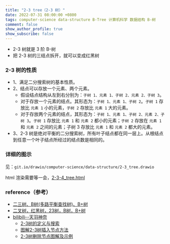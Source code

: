 ```yaml
---
title: "2-3 tree（2-3 树）"
date: 2022-07-31 08:00:00 +0800
tags: computer-science data-structure B-Tree 计算机科学 数据结构 B-树
comment: false
show_author_profile: true
show_subscribe: false
---
```


- 2-3 树就是 3 阶 B-树
- 把 2-3 树的三结点拆开，就可以变成红黑树

### 2-3 树的性质

- 1、满足二分搜索树的基本性质。
- 2、结点可以存放一个元素、两个元素。
  - 假设结点结构从左到右分别为：`子树 1、元素 1、子树 2、元素 2、子树 3`。
  - 对于存放一个元素的结点。其形态为：`子树 1、元素 1、子树 2`。`子树 1` 存放比 `元素 1` 小的元素，`子树 2` 存放比 `元素 1` 大的元素。
  - 对于存放两个元素的结点，其形态为：`子树 1、元素 1、子树 2、元素 2、子树 3`。`子树 1` 存放比 `元素 1` 和 `元素 2` 都小的元素；`子树 2` 存放在 `元素 1` 和 `元素 2` 之间的元素；子树 3 存放比 `元素 1` 和 `元素 2` 都大的元素。
- 3、2-3 树是绝对平衡的二分搜索树，所有叶子结点都在同一层上。从根结点到任意一个叶子结点所经过的结点数是相同的。

### 详细的图示

见：`git.io/drawio/computer-science/data-structure/2-3_tree.drawio`

html 渲染需要等一会，[2-3-4_tree.html](/image/computer-science/data-structure/2-3_tree.drawio.html)

### reference（参考）

- [二三树、B树(多路平衡查找树)、B+树](https://zhuanlan.zhihu.com/p/363917075)
- [二叉树，红黑树，23树，B树，B+树](https://blog.csdn.net/weixin_53184069/article/details/123717396)
- [bilibili--天羽神奈](https://space.bilibili.com/488466813)
  - [2-3树的定义与搜索](https://www.bilibili.com/video/BV1zL41157u6)
  - [图解2-3树插入节点方法](https://www.bilibili.com/video/BV1W44y1J7N1)
  - [2-3树删除节点图解及示例](https://www.bilibili.com/video/BV1Rb4y1e7qa)

